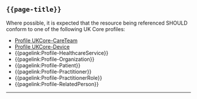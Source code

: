## <code>{{page-title}}</code>

Where possible, it is expected that the resource being referenced SHOULD conform to one of the following UK Core profiles:
- [Profile UKCore-CareTeam](https://simplifier.net/hl7fhirukcorer4/ukcorecareteam)
- [Profile UKCore-Device](https://simplifier.net/hl7fhirukcorer4/ukcoredevice)
- {{pagelink:Profile-HealthcareService}}
- {{pagelink:Profile-Organization}}
- {{pagelink:Profile-Patient}}
- {{pagelink:Profile-Practitioner}}
- {{pagelink:Profile-PractitionerRole}}
- {{pagelink:Profile-RelatedPerson}}

---